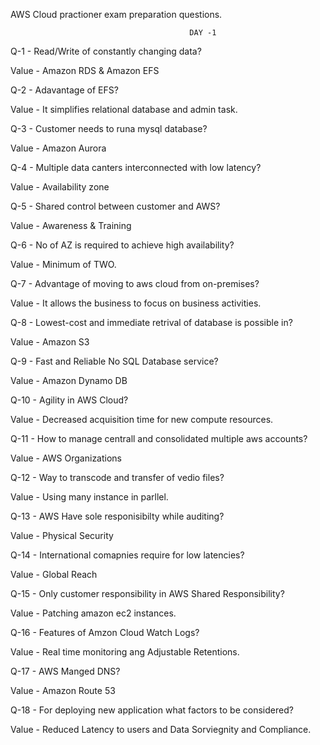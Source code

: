 AWS Cloud practioner exam preparation questions.

											DAY -1

Q-1 - Read/Write of constantly changing data?

Value - Amazon RDS & Amazon EFS

Q-2 - Adavantage of EFS?

Value - It simplifies relational database and admin task.

Q-3 - Customer needs to runa mysql database?

Value - Amazon Aurora

Q-4 - Multiple data canters interconnected with low latency?

Value -  Availability zone

Q-5 - Shared control between customer and AWS?

Value - Awareness & Training

Q-6 - No of AZ is required to achieve high availability?

Value - Minimum of TWO.

Q-7 - Advantage of moving to aws cloud from on-premises?

Value - It allows the business to focus on business activities.

Q-8 - Lowest-cost and immediate retrival of database is possible in?

Value - Amazon S3

Q-9 - Fast and Reliable No SQL Database service?

Value - Amazon Dynamo DB

Q-10 - Agility in AWS Cloud?

Value - Decreased acquisition time for new compute resources.

Q-11 - How to manage centrall and consolidated multiple aws accounts?

Value - AWS Organizations

Q-12 - Way to transcode and transfer of vedio files?

Value - Using many instance in parllel.

Q-13 - AWS Have sole responisibilty while auditing?

Value - Physical Security

Q-14 - International comapnies require for low latencies?

Value - Global Reach

Q-15 - Only customer responsibility in AWS Shared Responsibility?

Value - Patching amazon ec2 instances.

Q-16 - Features of Amzon Cloud Watch Logs?

Value - Real time monitoring ang Adjustable Retentions.

Q-17 - AWS Manged DNS?

Value -  Amazon Route 53

Q-18 - For deploying new application what factors to be considered?

Value - Reduced Latency to users and Data Sorviegnity and Compliance.

 